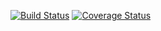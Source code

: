 [![Build Status](https://travis-ci.org/vhapiak/cuser.svg?branch=master)](https://travis-ci.org/vhapiak/cuser)
[![Coverage Status](https://coveralls.io/repos/github/vhapiak/cuser/badge.svg?branch=master)](https://coveralls.io/github/vhapiak/cuser?branch=master)

